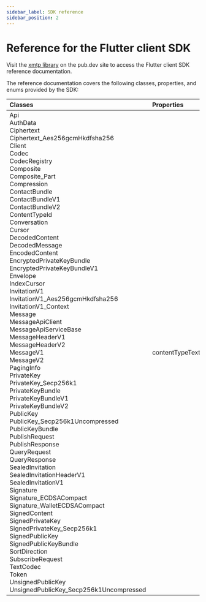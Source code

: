 ```yaml
---
sidebar_label: SDK reference
sidebar_position: 2
---
```


# Reference for the Flutter client SDK

Visit the [xmtp library](https://pub.dev/documentation/xmtp/latest/xmtp/xmtp-library.html) on the pub.dev site to access the Flutter client SDK reference documentation.

The reference documentation covers the following classes, properties, and enums provided by the SDK:

| Classes        | Properties      | Enums              |
|:---------------|:----------------|:-------------------|
| Api<br/>AuthData<br/>Ciphertext<br/>Ciphertext_Aes256gcmHkdfsha256<br/>Client<br/>Codec<br/>CodecRegistry<br/>Composite<br/>Composite_Part<br/>Compression<br/>ContactBundle<br/>ContactBundleV1<br/>ContactBundleV2<br/>ContentTypeId<br/>Conversation<br/>Cursor<br/>DecodedContent<br/>DecodedMessage<br/>EncodedContent<br/>EncryptedPrivateKeyBundle<br/>EncryptedPrivateKeyBundleV1<br/>Envelope<br/>IndexCursor<br/>InvitationV1<br/>InvitationV1_Aes256gcmHkdfsha256<br/>InvitationV1_Context<br/>Message<br/>MessageApiClient<br/>MessageApiServiceBase<br/>MessageHeaderV1<br/>MessageHeaderV2<br/>MessageV1<br/>MessageV2<br/>PagingInfo<br/>PrivateKey<br/>PrivateKey_Secp256k1<br/>PrivateKeyBundle<br/>PrivateKeyBundleV1<br/>PrivateKeyBundleV2<br/>PublicKey<br/>PublicKey_Secp256k1Uncompressed<br/>PublicKeyBundle<br/>PublishRequest<br/>PublishResponse<br/>QueryRequest<br/>QueryResponse<br/>SealedInvitation<br/>SealedInvitationHeaderV1<br/>SealedInvitationV1<br/>Signature<br/>Signature_ECDSACompact<br/>Signature_WalletECDSACompact<br/>SignedContent<br/>SignedPrivateKey<br/>SignedPrivateKey_Secp256k1<br/>SignedPublicKey<br/>SignedPublicKeyBundle<br/>SortDirection<br/>SubscribeRequest<br/>TextCodec<br/>Token<br/>UnsignedPublicKey<br/>UnsignedPublicKey_Secp256k1Uncompressed | contentTypeText | Ciphertext_Union<br/>Composite_Part_Element<br/>ContactBundle_Version<br/>Cursor_Cursor<br/>EncryptedPrivateKeyBundle_Version<br/>InvitationV1_Encryption<br/>Message_Version<br/>PrivateKey_Union<br/>PrivateKeyBundle_Version<br/>PublicKey_Union<br/>SealedInvitation_Version<br/>Signature_Union<br/>SignedPrivateKey_Union<br/>UnsignedPublicKey_Union |
